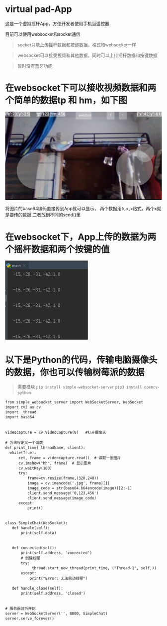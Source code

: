 # virtual pad-App

这是一个虚拟摇杆App，方便开发者使用手机当遥控器 


目前可以使用websocket和socket通信
> socket只能上传摇杆数据和按键数据，格式和websocket一样


> websocket可以接受视频和其他数据，同时可以上传摇杆数据和按键数据

> 暂时没有蓝牙功能

# 在websocket下可以接收视频数据和两个简单的数据tp 和 hm，如下图

 ![image](https://github.com/TuShen121/virtualjoystick-App/blob/master/img/Screenshot_2019-04-28-16-19-09.png)
 
将图片的base64编码直接传到App就可以显示，
两个数据用` 0,x,x `格式，两个x就是要传的数据
二者放到不同的send()里
# 在websocket下，App上传的数据为两个摇杆数据和两个按键的值

 ![image](https://github.com/TuShen121/virtualjoystick-App/blob/master/img/QQ%E6%88%AA%E5%9B%BE20190428163549.jpg)
 
 # 以下是Python的代码，传输电脑摄像头的数据，你也可以传输树莓派的数据
 >需要模块
 `pip install simple-websocket-server`
 `pip3 install opencv-python`
 
 ```
 from simple_websocket_server import WebSocketServer, WebSocket
import cv2 as cv
import _thread
import base64


videocapture = cv.VideoCapture(0)   #打开摄像头

# 为线程定义一个函数
def print_time( threadName, client):
   while(True):
       ret, frame = videocapture.read()  # 读取一张图片
       cv.imshow("hh", frame)  # 显示图片
       cv.waitKey(100)
       try:
           frame=cv.resize(frame,(320,240))
           image = cv.imencode('.jpg', frame)[1]
           image_code = str(base64.b64encode(image))[2:-1]
           client.send_message('0,123,456')
           client.send_message(image_code)
       except:
           print()


class SimpleChat(WebSocket):
    def handle(self):
        print(self.data)


    def connected(self):
        print(self.address, 'connected')
        # 创建线程
        try:
            _thread.start_new_thread(print_time, ("Thread-1", self,))
        except:
            print("Error: 无法启动线程")

    def handle_close(self):
        print(self.address, 'closed')


# 服务器监听开始
server = WebSocketServer('', 8000, SimpleChat)
server.serve_forever()

 ```

